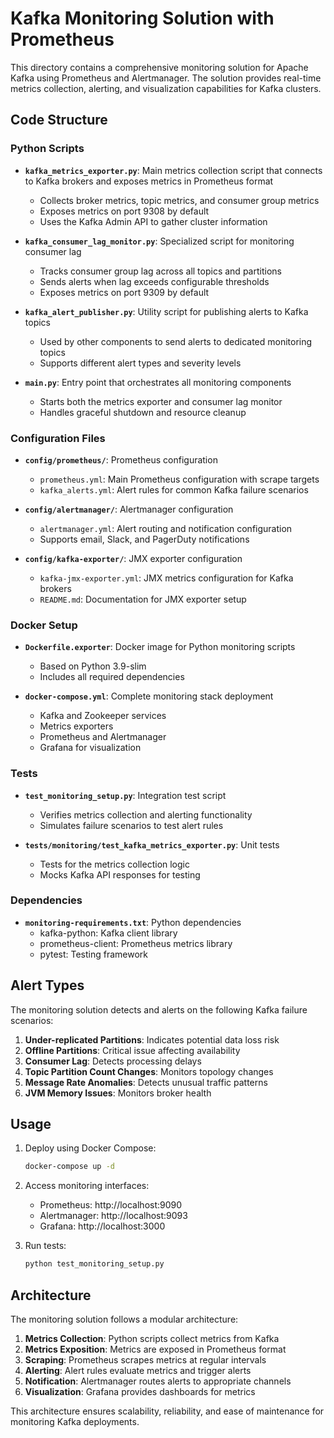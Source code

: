 # Kafka Monitoring Solution with Prometheus

This directory contains a comprehensive monitoring solution for Apache Kafka using Prometheus and Alertmanager. The solution provides real-time metrics collection, alerting, and visualization capabilities for Kafka clusters.

## Code Structure

### Python Scripts

- **`kafka_metrics_exporter.py`**: Main metrics collection script that connects to Kafka brokers and exposes metrics in Prometheus format
  - Collects broker metrics, topic metrics, and consumer group metrics
  - Exposes metrics on port 9308 by default
  - Uses the Kafka Admin API to gather cluster information

- **`kafka_consumer_lag_monitor.py`**: Specialized script for monitoring consumer lag
  - Tracks consumer group lag across all topics and partitions
  - Sends alerts when lag exceeds configurable thresholds
  - Exposes metrics on port 9309 by default

- **`kafka_alert_publisher.py`**: Utility script for publishing alerts to Kafka topics
  - Used by other components to send alerts to dedicated monitoring topics
  - Supports different alert types and severity levels

- **`main.py`**: Entry point that orchestrates all monitoring components
  - Starts both the metrics exporter and consumer lag monitor
  - Handles graceful shutdown and resource cleanup

### Configuration Files

- **`config/prometheus/`**: Prometheus configuration
  - `prometheus.yml`: Main Prometheus configuration with scrape targets
  - `kafka_alerts.yml`: Alert rules for common Kafka failure scenarios

- **`config/alertmanager/`**: Alertmanager configuration
  - `alertmanager.yml`: Alert routing and notification configuration
  - Supports email, Slack, and PagerDuty notifications

- **`config/kafka-exporter/`**: JMX exporter configuration
  - `kafka-jmx-exporter.yml`: JMX metrics configuration for Kafka brokers
  - `README.md`: Documentation for JMX exporter setup

### Docker Setup

- **`Dockerfile.exporter`**: Docker image for Python monitoring scripts
  - Based on Python 3.9-slim
  - Includes all required dependencies

- **`docker-compose.yml`**: Complete monitoring stack deployment
  - Kafka and Zookeeper services
  - Metrics exporters
  - Prometheus and Alertmanager
  - Grafana for visualization

### Tests

- **`test_monitoring_setup.py`**: Integration test script
  - Verifies metrics collection and alerting functionality
  - Simulates failure scenarios to test alert rules

- **`tests/monitoring/test_kafka_metrics_exporter.py`**: Unit tests
  - Tests for the metrics collection logic
  - Mocks Kafka API responses for testing

### Dependencies

- **`monitoring-requirements.txt`**: Python dependencies
  - kafka-python: Kafka client library
  - prometheus-client: Prometheus metrics library
  - pytest: Testing framework

## Alert Types

The monitoring solution detects and alerts on the following Kafka failure scenarios:

1. **Under-replicated Partitions**: Indicates potential data loss risk
2. **Offline Partitions**: Critical issue affecting availability
3. **Consumer Lag**: Detects processing delays
4. **Topic Partition Count Changes**: Monitors topology changes
5. **Message Rate Anomalies**: Detects unusual traffic patterns
6. **JVM Memory Issues**: Monitors broker health

## Usage

1. Deploy using Docker Compose:
   ```bash
   docker-compose up -d
   ```

2. Access monitoring interfaces:
   - Prometheus: http://localhost:9090
   - Alertmanager: http://localhost:9093
   - Grafana: http://localhost:3000

3. Run tests:
   ```bash
   python test_monitoring_setup.py
   ```

## Architecture

The monitoring solution follows a modular architecture:

1. **Metrics Collection**: Python scripts collect metrics from Kafka
2. **Metrics Exposition**: Metrics are exposed in Prometheus format
3. **Scraping**: Prometheus scrapes metrics at regular intervals
4. **Alerting**: Alert rules evaluate metrics and trigger alerts
5. **Notification**: Alertmanager routes alerts to appropriate channels
6. **Visualization**: Grafana provides dashboards for metrics

This architecture ensures scalability, reliability, and ease of maintenance for monitoring Kafka deployments.
